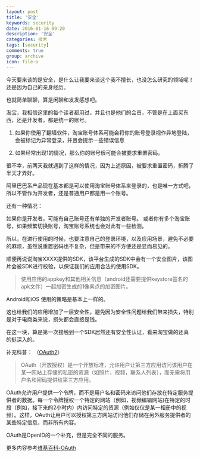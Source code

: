 ```yaml
---
layout: post
title: '安全'
keywords: security
date: 2016-01-16 09:20
description: '安全'
categories: 技术
tags: [security]
comments: true
group: archive
icon: file-o
---
```


今天要来谈的是安全，是什么让我要来谈这个我不擅长，也没怎么研究的领域呢！还是因为自己的亲身经历。

也就简单聊聊，算是闲聊和发发感想吧。

<!--more-->

淘宝，我相信这里的每个读者都用过，并且也是他们的会员，不管是在上面买东西，还是开发者，都是统一的账号。

1. 如果你使用了翻墙软件，淘宝账号体系可能会将你的账号登录视作异地登陆，会被标记为异常登录，并且会提示一些错误信息

2. 如果经常出现1的情况，那么你的账号很可能会被要求重置密码。

很不幸，前两天我就遇到了这样的情况，因为上述原因，被要求重置密码，折腾了半天才弄好。

阿里巴巴系产品现在基本都是可以使用淘宝账号体系来登录的，也是唯一方式吧，所以不管作为开发者，还是普通用户都是用一个账号。

还有一种情况：

如果你是开发者，可能有自己账号还有单独的开发者账号。
或者你有多个淘宝账号，如果频繁切换账号，淘宝账号系统也会对此有一些检测。

所以，在进行使用的时候，也要注意自己的登录环境，以及应用场景，避免不必要的麻烦，虽然说重置密码也不复杂，但是带来的不方便还是显而易见的。

顺便再说说淘宝XXXX提供的SDK，该平台生成的SDK中会有一个安全图片，该图片会被SDK进行校验，以保证我们的应用合法的使用SDK。

>使用应用的appkey和其他相关信息（android还需要提供keystore签名的apk文件）一起加密生成的1像素点的加密图片。

Android和iOS 使用的策略是基本上一样的。

这也给我们的应用增加了一层安全性，避免因为安全性问题给我们带来损失，特别是对于电商类来说，损失都会直接是钱。

在这一块，算是第一次接触到一个SDK居然还有安全性认证，看来淘宝做的还真的挺深入的。

补充科普：
（[OAuth2](http://oauth.net/2/)）

>OAuth（开放授权）是一个开放标准，允许用户让第三方应用访问该用户在某一网站上存储的私密的资源（如照片，视频，联系人列表），而无需将用户名和密码提供给第三方应用。

OAuth允许用户提供一个令牌，而不是用户名和密码来访问他们存放在特定服务提供者的数据。每一个令牌授权一个特定的网站（例如，视频编辑网站)在特定的时段（例如，接下来的2小时内）内访问特定的资源（例如仅仅是某一相册中的视频）。这样，OAuth让用户可以授权第三方网站访问他们存储在另外服务提供者的某些特定信息，而非所有内容。

OAuth是OpenID的一个补充，但是完全不同的服务。

更多内容参考[维基百科-OAuth](https://zh.wikipedia.org/wiki/OAuth)